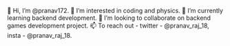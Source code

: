 👋 Hi, I’m @pranav172.
👀 I’m interested in coding and physics.
🌱 I’m currently learning backend development.
💞️ I’m looking to collaborate on backend games development project.
📫 To reach out -
    twitter - @pranav_raj_18,
    insta - @pranav_raj_18.
    

<!---
pranav172/pranav172 is a ✨ special ✨ repository because its `README.md` (this file) appears on your GitHub profile.
You can click the Preview link to take a look at your changes.
--->
